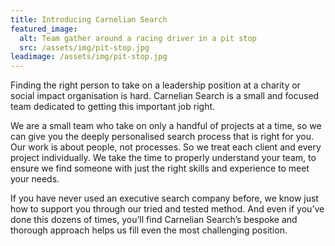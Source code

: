 ```yaml
---
title: Introducing Carnelian Search
featured_image:
  alt: Team gather around a racing driver in a pit stop
  src: /assets/img/pit-stop.jpg
leadimage: /assets/img/pit-stop.jpg
---
```


Finding the right person to take on a leadership position at a charity or social impact organisation is hard. Carnelian Search is a small and focused team dedicated to getting this important job right.

We are a small team who take on only a handful of projects at a time, so we can give you the deeply personalised search process that is right for you. Our work is about people, not processes. So we treat each client and every project individually. We take the time to properly understand your team, to ensure we find someone with just the right skills and experience to meet your needs.

If you have never used an executive search company before, we know just how to support you through our tried and tested method. And even if you’ve done this dozens of times, you’ll find Carnelian Search’s bespoke and thorough approach helps us fill even the most challenging position.
